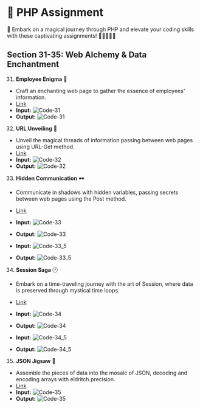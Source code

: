# 📝 PHP Assignment

🔮 Embark on a magical journey through PHP and elevate your coding skills with these captivating assignments! 🚀👩‍💻👨‍💻

## Section 31-35: **Web Alchemy & Data Enchantment**

31. **Employee Enigma** 👤
   - Craft an enchanting web page to gather the essence of employees' information.
   - [Link](./31-35/31.php)
   - **Input:**
     ![Code-31](../%20SnapShot/31.png)
   - **Output:**
     ![Code-31](../Screenshot/31.png)

32. **URL Unveiling** 🔗
   - Unveil the magical threads of information passing between web pages using URL-Get method.
   - [Link](./31-35/32.php)
   - **Input:**
     ![Code-32](../%20SnapShot/32.png)
   - **Output:**
     ![Code-32](../Screenshot/32.png)

33. **Hidden Communication** 🕶️
   - Communicate in shadows with hidden variables, passing secrets between web pages using the Post method.
   - [Link](./31-35/33.php)
   - **Input:**
     ![Code-33](../%20SnapShot/33.png)
   - **Output:**
     ![Code-33](../Screenshot/33.png)

   - **Input:**
     ![Code-33_5](../%20SnapShot/33_5.png)
   - **Output:**
     ![Code-33_5](../Screenshot/33_5.png)

34. **Session Saga** 🕐
   - Embark on a time-traveling journey with the art of Session, where data is preserved through mystical time loops.
   - [Link](./31-35/34.php)
   - **Input:**
     ![Code-34](../%20SnapShot/34.png)
   - **Output:**
     ![Code-34](../Screenshot/34.png)

   - **Input:**
     ![Code-34_5](../%20SnapShot/34_5.png)
   - **Output:**
     ![Code-34_5](../Screenshot/34_5.png)

35. **JSON Jigsaw** 🧩
   - Assemble the pieces of data into the mosaic of JSON, decoding and encoding arrays with eldritch precision.
   - [Link](./31-35/35.php)
   - **Input:**
     ![Code-35](../%20SnapShot/35.png)
   - **Output:**
     ![Code-35](../Screenshot/35.png)
